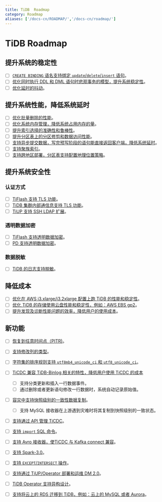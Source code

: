 ```yaml
---
title: TiDB  Roadmap
category: Roadmap
aliases: ['/docs-cn/ROADMAP/','/docs-cn/roadmap/']
---
```


<!-- markdownlint-disable MD001 -->

# TiDB Roadmap

## 提升系统的稳定性

- [ ] [`CREATE BINDING` 语名支持绑定 `update`/`delete`/`insert` 语句](https://github.com/pingcap/tidb/issues/15827)。
- [ ] [优化同时执行 DDL 和 DML 语句时悲观事务的模型，提升系统稳定性](https://github.com/pingcap/tidb/issues/18098)。
- [ ] [优化延时的抖动](https://github.com/pingcap/tidb/issues/18005)。

## 提升系统性能，降低系统延时

- [ ] [优化批量删除的性能](https://github.com/pingcap/tidb/issues/18028)。
- [ ] [优化系统内存管理，降低系统占用内存的量](https://github.com/pingcap/tidb/issues/17479)。
- [ ] [提升索引选择的准确性和鲁棒性](https://github.com/pingcap/tidb/issues/18065)。
- [ ] [提升分区表上的分区修剪和数据访问性能](https://github.com/pingcap/tidb/issues/18016)。
- [ ] [支持异步提交数据，写完预写阶段的语句能直接返回客户端，降低系统延时](https://github.com/tikv/tikv/issues/8316)。
- [ ] [支持聚族索引](https://github.com/pingcap/tidb/issues/4841)。
- [ ] [支持跨地区部署，分区表支持配置地理位置策略](https://github.com/pingcap/tidb/issues/18273)。

## 提升系统安全性

### 认证方式

- [ ] [TiFlash 支持 TLS 功能](https://github.com/pingcap/tidb/issues/18080)。
- [ ] [TiDB 集群内部通信息支持 TLS 功能](https://github.com/pingcap/tiup/issues/529)。
- [ ] [TiUP 支持 SSH LDAP 扩展](https://github.com/pingcap/tiup/issues/528)。

### 透明数据加密

- [ ] [TiFlash 支持透明数据加密](https://github.com/pingcap/tidb/issues/18082)。
- [ ] [PD 支持透明数据加密](https://github.com/pingcap/tidb/issues/18262)。

### 数据脱敏

- [ ] [TiDB 的日志支持脱敏](https://github.com/pingcap/tidb/issues/18034)。

## 降低成本

- [ ] [优化在 AWS i3.xlarge/i3.2xlarge 配置上跑 TiDB 的性能和稳定性](https://github.com/pingcap/tidb/issues/18025)。
- [ ] [优化 TiDB 的存储使用云盘性能和稳定性，例如：AWS EBS gp2](https://github.com/pingcap/tidb/issues/18024)。
- [ ] [提升发现及诊断性能问题的效率，降低用户的使用成本](https://github.com/pingcap/tidb/issues/18867)。

## 新功能

- [ ] [恢复到任意时间点（PITR)](https://github.com/pingcap/br/issues/325)。
- [ ] [支持修改列的类型](https://github.com/pingcap/tidb/issues/17526)。
- [ ] [字符集的排序规则支持 `utf8mb4_unicode_ci` 和 `utf8_unicode_ci`](https://github.com/pingcap/tidb/issues/17596)。
- [ ] [TiCDC 兼容 TiDB-Binlog 相关的特性，降低用户使用 TiCDC 的成本](https://github.com/pingcap/ticdc/issues/690)
    - [ ] 支持分类更新和插入一行数据事件。
    - [ ] 通过删除或者更新语句修改一行数据时，系统自动记录原始值。
- [ ] [容灾中支持快照级别的一致性数据复制](https://github.com/pingcap/ticdc/issues/691)。
    - [ ] 支持 MySQL 接收器在上游遇到灾难时将其复制到快照级别的一致状态。
- [ ] [支持通过 API 管理 TiCDC](https://github.com/pingcap/ticdc/issues/736)。
- [ ] [支持 `import` SQL 命令](https://github.com/pingcap/tidb/issues/18089)。
- [ ] [支持 Avro 接收器，使TiCDC 与 Kafka connect 兼容](https://github.com/pingcap/ticdc/issues/660)。
- [ ] [支持 Spark-3.0](https://github.com/pingcap/tispark/issues/1173)。
- [ ] [支持 `EXCEPT`/`INTERSECT`  操作](https://github.com/pingcap/tidb/issues/18031)。
- [ ] [支持通过 TiUP/Operator 部署和运维 DM 2.0](https://github.com/pingcap/tidb-operator/issues/2868)。
- [ ] [TiDB Operator 支持异构设计](https://github.com/pingcap/tidb-operator/issues/2240)。
- [ ] [支持将云上的 RDS 迁移到 TiDB，例如：云上的 MySQL 或者 Aurora](https://github.com/pingcap/tidb/issues/18629)。

